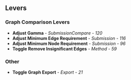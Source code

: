 ## Levers
### Graph Comparison Levers
- **Adjust Gamma** - *SubmissionCompare - 120*
- **Adjust Minimum Edge Requirement** - *Submission - 116*
- **Adjust Minimum Node Requirement** - *Submission - 96*
- **Toggle Remove Insignificant Edges** - *Method - 59*

### Other
- **Toggle Graph Export** - *Export - 21*